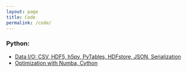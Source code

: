 ```yaml
---
layout: page
title: Code
permalink: /code/
---
```


### Python:
* [Data I/O: CSV, HDF5, h5py, PyTables, HDFstore, JSON, Serialization](https://github.com/bjpcjp/Numeric-Python/blob/master/ch18-data-input-output.ipynb)
* [Optimization with Numba, Cython](https://github.com/bjpcjp/Numeric-Python/blob/master/ch19-optimization.ipynb)

